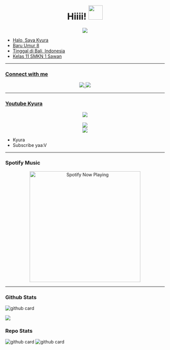 <h1 align="center">Hiiii! <img src="https://telegra.ph/file/af5c140fee9800a1a21a0.jpg" style="border-radius:5;" width="45px" alt=""><br></h1>
<p align="center">
<a href="https://youtube.com/c/KyuraSaja"><img align="center" height="auto" src="https://telegra.ph/file/af5c140fee9800a1a21a0.jpg/></a>

<p align="center">

- Halo, Saya Kyura
- Baru Umur 8
- Tinggal di Bali, Indonesia
- Kelas 11 SMKN 1 Sawan


------

### Connect with me 
<p align="center">
  <a href="https://instagram.com/kyura.senpai_"><img src="https://img.shields.io/badge/Instagram-E4405F?style=for-the-badge&logo=instagram&logoColor=white"/> 
  <a href="https://wa.me/6281998903280"><img src="https://img.shields.io/badge/WhatsApp-25D366?style=for-the-badge&logo=whatsapp&logoColor=white" /><br>

  
------

### Youtube Kyura
<p align="center">
<a href="https://youtube.com/c/KYURA"><img align="center" height="auto" src="https://github.com/YuzzuKamiyaka/image/blob/main/IMG-20210904-WA0000.png"/></a><br><br>
<a href="https://youtube.com/c/KYURA"><img src="https://camo.githubusercontent.com/d56af0508b6719132b386c00da86b2cf234084af1e4e4888ebd4b0c5106433e3/68747470733a2f2f696d672e736869656c64732e696f2f62616467652f2d596f75747562652d7265643f7374796c653d666c61742d737175617265266c6f676f3d796f7574756265" />
</a><br>
<a href="https://youtube.com/c/KYURA"><img src="https://lf16-tiktok-web.ttwstatic.com/obj/tiktok-web/tiktok/web/node/_next/static/images/create-38e08fcedb8660d05e3c463376e49544.svg" />
</a>
<p align="center">

- Kyura
- Subscribe yaa:V

------

### Spotify Music

<p align="center">
  <a href="https://open.spotify.com/track/4bNvS25ZVMCvLHEUV87mp4?si=yb1PaPVnRgiTYedy8r6i_g&utm_source=copy-link&context=spotify%3Aplaylist%3A37i9dQZF1EIVoBTSiHHsdx&dl_branch=1" target="_blank"><img src="https://now-playing-on-spotify.vercel.app/api/spotify" alt="Spotify Now Playing" width="350"/></a>
</p>

------
 
### Github Stats 

![github card](https://github-readme-stats.vercel.app/api?username=KyuraSaja&show_icons=true&theme=radical)

![](https://github-profile-summary-cards.vercel.app/api/cards/profile-details?username=KyuraSaja&theme=monokai)

### Repo Stats 

![github card](https://github-readme-stats.vercel.app/api/pin/?username=KyuraSaja&repo=bitch-bot&theme=dark)
![github card](https://github-readme-stats.vercel.app/api/pin/?username=KyuraSaja&repo=yuzzu-api&theme=dark)
